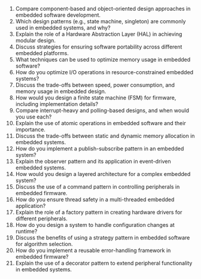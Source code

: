 1. Compare component-based and object-oriented design approaches in embedded software development.
2. Which design patterns (e.g., state machine, singleton) are commonly used in embedded systems, and why?
3. Explain the role of a Hardware Abstraction Layer (HAL) in achieving modular design.
4. Discuss strategies for ensuring software portability across different embedded platforms.
5. What techniques can be used to optimize memory usage in embedded software?
6. How do you optimize I/O operations in resource-constrained embedded systems?
7. Discuss the trade-offs between speed, power consumption, and memory usage in embedded design.
8. How would you design a finite state machine (FSM) for firmware, including implementation details?
9. Compare interrupt-heavy and polling-based designs, and when would you use each?
10. Explain the use of atomic operations in embedded software and their importance.
11. Discuss the trade-offs between static and dynamic memory allocation in embedded systems.
12. How do you implement a publish-subscribe pattern in an embedded system?
13. Explain the observer pattern and its application in event-driven embedded systems.
14. How would you design a layered architecture for a complex embedded system?
15. Discuss the use of a command pattern in controlling peripherals in embedded firmware.
16. How do you ensure thread safety in a multi-threaded embedded application?
17. Explain the role of a factory pattern in creating hardware drivers for different peripherals.
18. How do you design a system to handle configuration changes at runtime?
19. Discuss the benefits of using a strategy pattern in embedded software for algorithm selection.
20. How do you implement a reusable error-handling framework in embedded firmware?
21. Explain the use of a decorator pattern to extend peripheral functionality in embedded systems.
